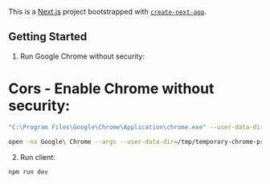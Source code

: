 This is a [Next.js](https://nextjs.org/) project bootstrapped with [`create-next-app`](https://github.com/vercel/next.js/tree/canary/packages/create-next-app).

## Getting Started

1. Run Google Chrome without security:
# Cors - Enable Chrome without security: 
```bash 
"C:\Program Files\Google\Chrome\Application\chrome.exe" --user-data-dir="C:/Chrome dev session" --disable-web-security
```

```bash
open -na Google\ Chrome --args --user-data-dir=/tmp/temporary-chrome-profile-dir --disable-web-security --disable-site-isolation-trials
```
2. Run client:
```bash
npm run dev
```